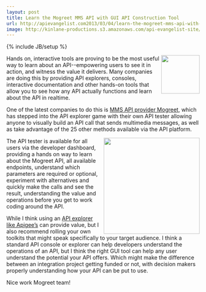 ```yaml
---
layout: post
title: Learn the Mogreet MMS API with GUI API Construction Tool
url: http://apievangelist.com2013/03/04/learn-the-mogreet-mms-api-with-gui-api-construction-tool/
image: http://kinlane-productions.s3.amazonaws.com/api-evangelist-site/blog/mogreet-logo.jpg
---
```

{% include JB/setup %}<p>
     <a href="http://www.mogreet.com/" target="_blank"><img src="https://s3.amazonaws.com/kinlane-productions/api-evangelist/mogreet/mogreet-logo.jpg"  width="100" align="right" /></a>
</p>
<p>
     Hands on, interactive tools are proving to be the most useful way to learn about an API--empowering users to see it in action, and witness the value it delivers. Many companies are doing this by providing API explorers, consoles, interactive documentation and other hands-on tools that allow you to see how any API actually functions and learn about the API in realtime.
</p>
<p>
     One of the latest companies to do this is <a title="MMS API Provider" href="http://www.mogreet.com/">MMS API provider Mogreet</a>, which has stepped into the API explorer game with their own API tester allowing anyone to visually build an API call that sends multimedia messages, as well as take advantage of the 25 other methods available via the API platform.
</p>
<p>
     <a href="http://www.mogreet.com/" target="_blank"><img src="https://s3.amazonaws.com/kinlane-productions/api-evangelist/mogreet/mogreet-api-tester.jpg"  width="250" align="right" /></a>
</p>
<p>
     The API tester is available for all users via the developer dashboard, providing a hands on way to learn about the Mogreet API, all available endpoints, understand which parameters are required or optional, experiment with alternatives and quickly make the calls and see the result, understanding the value and operations before you get to work coding around the API.
</p>
<p>
     While I think using an <a href="http://apigee.com/docs/consoletogo/">API explorer like Apigee’s</a> can provide value, but I also recommend rolling your own toolkits that might speak specifically to your target audience. I think a standard API console or explorer can help developers understand the operations of an API, but I think the right GUI tool can help any user understand the potential your API offers. Which might make the difference between an integration project getting funded or not, with decision makers properly understanding how your API can be put to use.
</p>
<p>
     Nice work Mogreet team!
</p>
